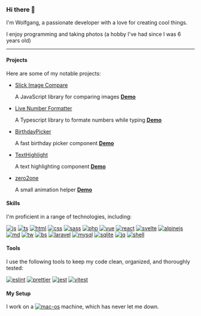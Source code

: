 ### Hi there 🤙
I'm Wolfgang, a passionate developer with a love for creating cool things.

I enjoy programming and taking photos (a hobby I've had since I was 6 years old)

---

#### Projects
Here are some of my notable projects:
* [Slick Image Compare](https://github.com/lemon3/slick-image-compare)

  A JavaScript library for comparing images **[Demo](https://lemon3.github.io/slick-image-compare/)**
  
* [Live Number Formatter](https://github.com/lemon3/live-number-formatter)

  A Typescript library to formate numbers while typing **[Demo](https://lemon3.github.io/live-number-formatter/)**
  
* [BirthdayPicker](https://github.com/lemon3/birthdaypicker)

  A fast birthday picker component **[Demo](https://lemon3.github.io/birthdaypicker/)**
 
* [TextHighlight](https://github.com/lemon3/texthighlight)
  
  A text highlighting component **[Demo](https://lemon3.github.io/texthighlight/)**
  
* [zero2one](https://github.com/lemon3/zero2one)

  A small animation helper **[Demo](https://lemon3.github.io/zero2one/)**

#### Skills
I'm proficient in a range of technologies, including:

[![js][js-shield]](#) [![ts][ts-shield]](#) [![html][html-shield]](#) [![css][css-shield]](#) [![sass][sass-shield]](#) [![php][php-shield]](#) [![vue][vue-shield]](#) [![react][react-shield]](#) [![svelte][svelte-shield]](#) [![alpinejs][alpinejs-shield]](#) [![md][md-shield]](#) [![tw][tw-shield]](#) [![bs][bs-shield]](#) [![laravel][laravel-shield]](#) [![mysql][mysql-shield]](#) [![sqlite][sqlite-shield]](#) [![jq][jq-shield]](#) [![shell][shell-shield]](#)

#### Tools
I use the following tools to keep my code clean, organized, and thoroughly tested:

[![eslint][linter-eslint]](#) [![prettier][linter-prettier]](#) [![jest][jest-shield]](#) [![vitest][vitest-shield]](#)


#### My Setup
I work on a [![mac-os][mac-os]](#) machine, which has never let me down.

<!-- MARKDOWN LINKS & IMAGES -->
[html-shield]: https://img.shields.io/badge/HTML5-e34d28?style=for-the-badge&logo=html5&logoColor=white

[alpinejs-shield]: https://img.shields.io/badge/alpinejs-77c1d2?&style=for-the-badge&logo=alpinejs&logoColor=white

[css-shield]: https://img.shields.io/badge/CSS3-0075c0?&style=for-the-badge&logo=css3&logoColor=white

[js-shield]: https://img.shields.io/badge/JavaScript-fbde34?style=for-the-badge&logo=javascript&logoColor=black

[ts-shield]: https://img.shields.io/badge/TyeScript-3078c6?style=for-the-badge&logo=typescript&logoColor=white

[sass-shield]: https://img.shields.io/badge/Sass-CC6699?style=for-the-badge&logo=sass&logoColor=white

[php-shield]: https://img.shields.io/badge/PHP-777BB4?style=for-the-badge&logo=php&logoColor=white

[md-shield]: https://img.shields.io/badge/Markdown-000000?style=for-the-badge&logo=markdown&logoColor=white

[vue-shield]: https://img.shields.io/badge/Vue.js-35495E?style=for-the-badge&logo=vue.js&logoColor=4FC08D

[react-shield]: https://img.shields.io/badge/React-20232A?style=for-the-badge&logo=react&logoColor=61DAFB

[svelte-shield]: https://img.shields.io/badge/Svelte-4A4A55?style=for-the-badge&logo=svelte&logoColor=FF3E00

[shell-shield]: https://img.shields.io/badge/Shell_Script-121011?style=for-the-badge&logo=gnu-bash&logoColor=white

[tw-shield]: https://img.shields.io/badge/Tailwind_CSS-38B2AC?style=for-the-badge&logo=tailwind-css&logoColor=white

[bs-shield]: https://img.shields.io/badge/Bootstrap-563D7C?style=for-the-badge&logo=bootstrap&logoColor=white

[laravel-shield]: https://img.shields.io/badge/Laravel-FF2D20?style=for-the-badge&logo=laravel&logoColor=white

[mysql-shield]: https://img.shields.io/badge/MySQL-00000F?style=for-the-badge&logo=mysql&logoColor=white

[sqlite-shield]: https://img.shields.io/badge/SQLite-07405E?style=for-the-badge&logo=sqlite&logoColor=white

[jq-shield]: https://img.shields.io/badge/jQuery-0769AD?style=for-the-badge&logo=jquery&logoColor=white

<!-- linters -->
[linter-eslint]: https://img.shields.io/badge/eslint-3A33D1?style=for-the-badge&logo=eslint&logoColor=white
[linter-prettier]: https://img.shields.io/badge/prettier-1A2C34?style=for-the-badge&logo=prettier&logoColor=F7BA3E

<!-- testing -->
[jest-shield]: https://img.shields.io/badge/Jest-C21325?style=for-the-badge&logo=jest&logoColor=white
[vitest-shield]: https://img.shields.io/badge/Vitest-646CFF?style=for-the-badge&logo=vitest&logoColor=white


<!-- other -->
[mac-os]: https://img.shields.io/badge/mac_os-000000?style=for-the-badge&logo=apple&logoColor=white
